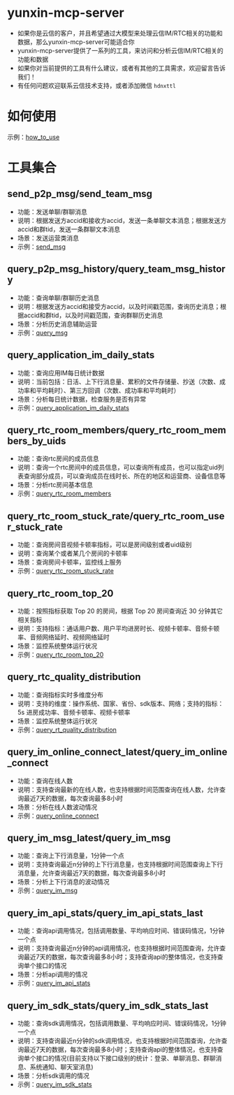 
# yunxin-mcp-server

* 如果你是云信的客户，并且希望通过大模型来处理云信IM/RTC相关的功能和数据，那么yunxin-mcp-server可能适合你
* yunxin-mcp-server提供了一系列的工具，来访问和分析云信IM/RTC相关的功能和数据
* 如果你对当前提供的工具有什么建议，或者有其他的工具需求，欢迎留言告诉我们！
* 有任何问题欢迎联系云信技术支持，或者添加微信 `hdnxttl`

# 如何使用

示例：[how_to_use](docs/how_to_use.md)

# 工具集合

## send_p2p_msg/send_team_msg

* 功能：发送单聊/群聊消息
* 说明：根据发送方accid和接收方accid，发送一条单聊文本消息；根据发送方accid和群tid，发送一条群聊文本消息
* 场景：发送运营类消息
* 示例：[send_msg](docs/send_msg.md)

## query_p2p_msg_history/query_team_msg_history

* 功能：查询单聊/群聊历史消息
* 说明：根据发送方accid和接受方accid，以及时间戳范围，查询历史消息；根据accid和群tid，以及时间戳范围，查询群聊历史消息
* 场景：分析历史消息辅助运营
* 示例：[query_msg](docs/query_msg.md)

## query_application_im_daily_stats

* 功能：查询应用IM每日统计数据
* 说明：当前包括：日活、上下行消息量、累积的文件存储量、抄送（次数、成功率和平均耗时）、第三方回调（次数、成功率和平均耗时）
* 场景：分析每日统计数据，检查服务是否有异常
* 示例：[query_application_im_daily_stats](docs/query_application_im_daily_stats.md)

## query_rtc_room_members/query_rtc_room_members_by_uids

* 功能：查询rtc房间的成员信息
* 说明：查询一个rtc房间中的成员信息，可以查询所有成员，也可以指定uid列表查询部分成员，可以查询成员在线时长、所在的地区和运营商、设备信息等
* 场景：分析rtc房间基本信息
* 示例：[query_rtc_room_members](docs/query_rtc_room_members.md)

## query_rtc_room_stuck_rate/query_rtc_room_user_stuck_rate

* 功能：查询房间音视频卡顿率指标，可以是房间级别或者uid级别
* 说明：查询某个或者某几个房间的卡顿率
* 场景：查询房间卡顿率，监控线上服务
* 示例：[query_rtc_room_stuck_rate](docs/query_rtc_room_stuck_rate.md)

## query_rtc_room_top_20

* 功能：按照指标获取 Top 20 的房间，根据 Top 20 房间查询近 30 分钟其它相关指标
* 说明：支持指标：通话用户数、用户平均进房时长、视频卡顿率、音频卡顿率、音频网络延时、视频网络延时
* 场景：监控系统整体运行状况
* 示例：[query_rtc_room_top_20](docs/query_rtc_room_top_20.md)

## query_rtc_quality_distribution

* 功能：查询指标实时多维度分布
* 说明：支持的维度：操作系统、国家、省份、sdk版本、网络；支持的指标：5s 进房成功率、音频卡顿率、视频卡顿率
* 场景：监控系统整体运行状况
* 示例：[query_rt_quality_distribution](docs/query_rt_quality_distribution.md)

## query_im_online_connect_latest/query_im_online_connect

* 功能：查询在线人数
* 说明：支持查询最新的在线人数，也支持根据时间范围查询在线人数，允许查询最近7天的数据，每次查询最多8小时
* 场景：分析在线人数波动情况
* 示例：[query_online_connect](docs/query_online_connect.md)

## query_im_msg_latest/query_im_msg

* 功能：查询上下行消息量，1分钟一个点
* 说明：支持查询最近n分钟的上下行消息量，也支持根据时间范围查询上下行消息量，允许查询最近7天的数据，每次查询最多8小时
* 场景：分析上下行消息的波动情况
* 示例：[query_im_msg](docs/query_im_msg.md)

## query_im_api_stats/query_im_api_stats_last

* 功能：查询api调用情况，包括调用数量、平均响应时间、错误码情况，1分钟一个点
* 说明：支持查询最近n分钟的api调用情况，也支持根据时间范围查询，允许查询最近7天的数据，每次查询最多8小时；支持查询api的整体情况，也支持查询单个接口的情况
* 场景：分析api调用的情况
* 示例：[query_im_api_stats](docs/query_im_api_stats.md)

## query_im_sdk_stats/query_im_sdk_stats_last

* 功能：查询sdk调用情况，包括调用数量、平均响应时间、错误码情况，1分钟一个点
* 说明：支持查询最近n分钟的sdk调用情况，也支持根据时间范围查询，允许查询最近7天的数据，每次查询最多8小时；支持查询api的整体情况，也支持查询单个接口的情况(目前支持以下接口级别的统计：登录、单聊消息、群聊消息、系统通知、聊天室消息)
* 场景：分析sdk调用的情况
* 示例：[query_im_sdk_stats](docs/query_im_sdk_stats.md)